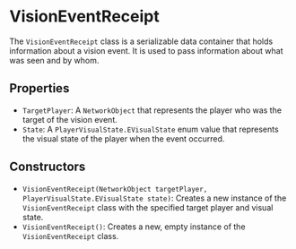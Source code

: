 # VisionEventReceipt

The `VisionEventReceipt` class is a serializable data container that holds information about a vision event. It is used to pass information about what was seen and by whom.

## Properties

-   `TargetPlayer`: A `NetworkObject` that represents the player who was the target of the vision event.
-   `State`: A `PlayerVisualState.EVisualState` enum value that represents the visual state of the player when the event occurred.

## Constructors

-   `VisionEventReceipt(NetworkObject targetPlayer, PlayerVisualState.EVisualState state)`: Creates a new instance of the `VisionEventReceipt` class with the specified target player and visual state.
-   `VisionEventReceipt()`: Creates a new, empty instance of the `VisionEventReceipt` class.
